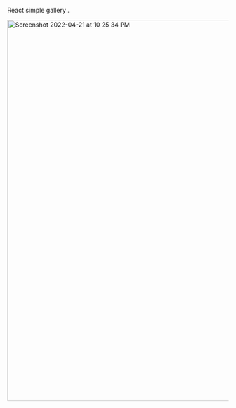
React simple gallery .

<img width="865" alt="Screenshot 2022-04-21 at 10 25 34 PM" src="https://user-images.githubusercontent.com/12248665/164610603-2e9fe04d-ede4-4e87-a4b4-d44828b9dae8.png">
